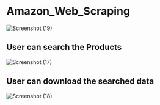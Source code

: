 ﻿# Amazon_Web_Scraping
![Screenshot (19)](https://github.com/gbr-git/Amazon_Web_Scraping/assets/77921685/39d97d56-e1d0-49a7-959e-86c1ab427718)
## User can search the Products
![Screenshot (17)](https://github.com/gbr-git/Amazon_Web_Scraping/assets/77921685/b6021ec3-5242-481c-9fc2-d09df10c30f5)
## User can download the searched data
![Screenshot (18)](https://github.com/gbr-git/Amazon_Web_Scraping/assets/77921685/f46e5596-fa73-4619-ba78-46f7e6717d06)
